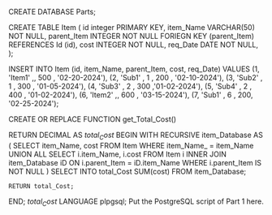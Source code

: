CREATE DATABASE Parts;

CREATE TABLE Item (
id integer PRIMARY KEY,
item_Name VARCHAR(50) NOT NULL,
parent_Item INTEGER NOT NULL 
FORIEGN KEY (parent_Item) REFERENCES Id (id),
cost INTEGER NOT NULL,
req_Date DATE NOT NULL,
);

INSERT INTO Item (id, item_Name, parent_Item, cost, req_Date)
VALUES (1, 'Item1' ,, 500 , '02-20-2024'),
       (2, 'Sub1' , 1 , 200 , '02-10-2024'),
	   (3, 'Sub2' , 1 , 300 , '01-05-2024'),
	   (4, 'Sub3' , 2 , 300 ,'01-02-2024'),
	   (5, 'Sub4' , 2 , 400 , '01-02-2024'),
	   (6, 'Item2' ,, 600 , '03-15-2024'),
	   (7, 'Sub1' , 6 , 200, '02-25-2024');


CREATE OR REPLACE FUNCTION get_Total_Cost()

RETURN DECIMAL
AS
$total_Cost$
BEGIN
	WITH RECURSIVE item_Database AS (
		SELECT item_Name, cost
		FROM Item
		WHERE item_Name_ = item_Name
		UNION ALL
		SELECT i.item_Name, i.cost
		FROM Item i
		INNER JOIN item_Database iD ON i.parent_Item = iD.item_Name
		WHERE i.parent_Item IS NOT NULL
	)
	SELECT INTO total_Cost SUM(cost) FROM item_Database;

	RETURN total_Cost;
END;
$total_Cost$ LANGUAGE plpgsql;
Put the PostgreSQL script of Part 1 here.
